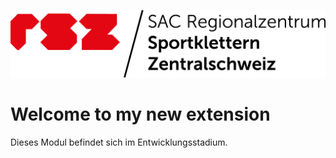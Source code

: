 ![Alt text](src/Resources/public/logo.png?raw=true "logo")


# Welcome to my new extension

Dieses Modul befindet sich im Entwicklungsstadium.

